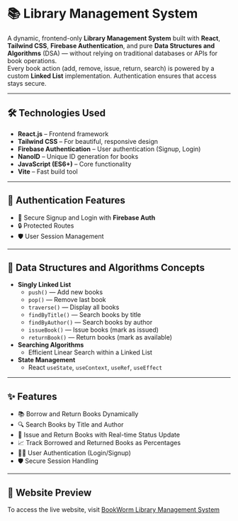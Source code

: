 # 📚 Library Management System

A dynamic, frontend-only **Library Management System** built with **React**, **Tailwind CSS**, **Firebase Authentication**, and pure **Data Structures and Algorithms** (DSA) — without relying on traditional databases or APIs for book operations.  
Every book action (add, remove, issue, return, search) is powered by a custom **Linked List** implementation. Authentication ensures that access stays secure.

---

## 🛠️ Technologies Used

- **React.js** – Frontend framework
- **Tailwind CSS** – For beautiful, responsive design
- **Firebase Authentication** – User authentication (Signup, Login)
- **NanoID** – Unique ID generation for books
- **JavaScript (ES6+)** – Core functionality
- **Vite** – Fast build tool

---

## 🔐 Authentication Features

- 🔑 Secure Signup and Login with **Firebase Auth**
- 🔒 Protected Routes
- 🛡️ User Session Management

---

## 🧠 Data Structures and Algorithms Concepts

- **Singly Linked List**
  - `push()` — Add new books
  - `pop()` — Remove last book
  - `traverse()` — Display all books
  - `findByTitle()` — Search books by title
  - `findByAuthor()` — Search books by author
  - `issueBook()` — Issue books (mark as issued)
  - `returnBook()` — Return books (mark as available)
- **Searching Algorithms**
  - Efficient Linear Search within a Linked List
- **State Management**
  - React `useState`, `useContext`, `useRef`, `useEffect`

---

## ✨ Features

- 📚 Borrow and Return Books Dynamically
- 🔍 Search Books by Title and Author
- 📖 Issue and Return Books with Real-time Status Update
- 📈 Track Borrowed and Returned Books as Percentages
- 🧑‍💻 User Authentication (Login/Signup)
- 🛡️ Secure Session Handling

---

## 🔗 Website Preview

To access the live website, visit [BookWorm Library Management System](https://library-management-system-second-copy.netlify.app/)
